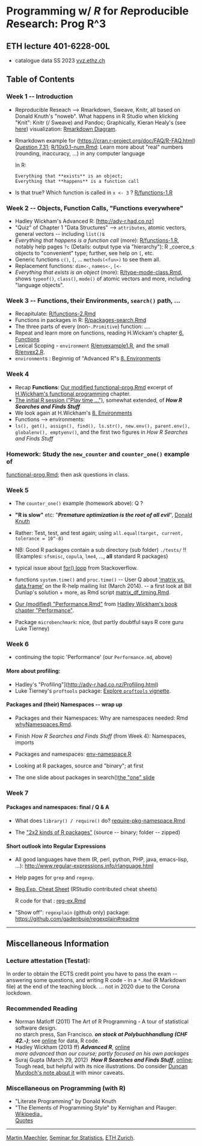 <!-- new in Feb.2017; working from previous
  ~/Vorl/R/Progr_w_R/2016-webpage/index.md -->
# Programming w/ *R* for *R*eproducible *R*esearch: Prog R^3

## ETH lecture 401-6228-00L 
- catalogue data SS 2023 [vvz.ethz.ch](https://www.vorlesungen.ethz.ch/Vorlesungsverzeichnis/lerneinheit.view?lang=en&semkez=2023S&ansicht=ALLE&lerneinheitId=166923&)
<!-- - video recordings of lectures: [video.ethz.ch](https://video.ethz.ch/lectures/d-mathematics/2022/spring/401-6228-00L.html) -->

## Table of Contents

### Week 1 -- Introduction
 - Reproducible Reseach -->  Rmarkdown, Sweave, Knitr, all based on Donald
   Knuth's "noweb".
   What happens in R Studio when klicking "Knit": Knitr (/ Sweave) and
   Pandoc; Graphically, Kieran
   Healy's (see [here](https://kieranhealy.org/resources/)) visualization:
   [Rmarkdown Diagram](https://polybox.ethz.ch/index.php/s/7vlx3zTAAqkoGyX).

 - Rmarkdown example for (https://cran.r-project.org/doc/FAQ/R-FAQ.html) [Question 7.31](https://cran.r-project.org/doc/FAQ/R-FAQ.html#Why-doesn_0027t-R-think-these-numbers-are-equal_003f);
 	[R/10x0.1-num.Rmd](R/10x0.1-num.Rmd): Learn more about "real" numbers (rounding, inaccuracy, ...) in any computer language 

   In R:
   
       Everything that **exists** is an object;  
       Everything that **happens** is a function call

 - Is that true?  Which function is called in `x <- 3` ? [R/functions-1.R](R/functions-1.R)

### Week 2 -- Objects, Function Calls, "Functions everywhere"
 - Hadley Wickham's  Advanced R: [http://adv-r.had.co.nz]
 - "Quiz" of Chapter 1 "Data Structures" --> `attributes`, atomic vectors,
   general vectors -- including `list()`s
 - _Everything that happens is a function call_ (more):	[R/functions-1.R](R/functions-1.R),
   notably help pages  `?c` (Details: output type via "hierarchy"): R _coerce_s objects
   to "convenient" type; further, see help on `[`, etc.
 - Generic functions `c()`, `[`, ...  `methods(<fun>)` to see them all.
 - Replacement functions: `dim<-`, `names<-`, `[<-`
 - _Everything that exists is an object_ (more): [R/type-mode-class.Rmd](R/type-mode-class.Rmd),
    shows `typeof()`, `class()`, `mode()` of atomic vectors and more, including "language objects".


### Week 3 -- Functions, their Environments, `search()` path, ...

 - Recapitulate:  [R/functions-2.Rmd](R/functions-2.Rmd)
 - Functions in packages in R: [R/packages-search.Rmd](R/packages-search.Rmd)
 - The three parts of every (non-`.Primitive`) function: ....
 - Repeat and learn more on functions, reading H.Wickam's chapter [6. Functions](http://adv-r.had.co.nz/Functions.html)
 - Lexical Scoping - `environment` [R/envexample1.R](R/envexample1.R), and the small [R/envex2.R](R/envex2.R).
 - `environment`s : Beginnig of "Advanced R"s [8. Environments](http://adv-r.had.co.nz/Environments.html)

### Week 4

 - Recap __Functions__:
    [Our modified functional-prog.Rmd](R/functional-prog.Rmd) excerpt of
    [H.Wickham's functional programming](http://adv-r.had.co.nz/Functional-programming.html) chapter.
 -  [The initial R session ("Play time ...")](R/How_R_Searches--env1.R),
	somewhat extended, of ***How R Searches and Finds Stuff***
 - We look again at H.Wickham's [8. Environments](http://adv-r.had.co.nz/Environments.html)
 - Functions --> environments:
 - `ls(), get(), assign(), find(), ls.str(), new.env(), parent.env(), globalenv(), emptyenv()`,
	and the first two figures in *How R Searches and Finds Stuff*

### Homework: Study the `new_counter` and `counter_one()` example of
 [functional-prog.Rmd](R/functional-prog.Rmd); then ask questions in class.

### Week 5

 - The `counter_one()` example (homework above): Q ?
 - **"R is slow"** etc:
   "***Premature optimization is the root of all evil***", [Donald
  Knuth](http://en.wikiquote.org/wiki/Donald_Knuth)
 - Rather: Test, test, and test again; using `all.equal(target, current,
  tolerance = 10^-8)`
 - NB: Good R packages contain a sub directory (sub folder) `./tests/` !!
   (Examples: `sfsmisc`, `copula`, `lme4`, ..., **all** standard R packages)
 - typical issue about [for()
  loop](http://stackoverflow.com/questions/2908822/speed-up-the-loop-operation-in-r)
  from Stackoverflow.

 - functions `system.time()` and `proc.time()`
  -- User Q about ['matrix vs. data.frame'](https://stat.ethz.ch/pipermail/r-help/2014-March/372321.html)
  on the R-help mailing list (March 2014). -- a first look at Bill
  Dunlap's solution + more, as Rmd script [matrix_df_timing.Rmd](R/matrix_df_timing.Rmd).
 - [Our (modified) "Performance.Rmd"](R/Performance.Rmd) from
  [Hadley Wickham's book chapter
  "Performance"](http://adv-r.had.co.nz/Performance.html).
 - Package `microbenchmark`: nice, (but partly doubtful says R core guru Luke Tierney)


### Week 6

 - continuing the topic 'Performance' (our `Performance.md`,  above)

#### More about profiling:

 - Hadley's "Profiling"](http://adv-r.had.co.nz/Profiling.html)
 - Luke Tierney's `proftools` package:
    [Explore `proftools` vignette](R/proftools-ex.R).

#### Packages and (their) Namespaces -- wrap up

 - Packages and their Namespaces: Why are namespaces needed: Rmd
    [whyNamespaces.Rmd](R/whyNamespaces.Rmd).

 - Finish *How R Searches and Finds Stuff* (from Week 4): Namespaces, imports

 - Packages and namespaces: [env-namespace.R](R/env-namespace.R)

 - Looking at R packages, source and "binary"; at first
 - The one slide about packages in search()[the "one" slide](R/packages-search.Rmd)


### Week 7

#### Packages and namespaces: final / Q & A

 - What does `library() / require()` do? [require-pkg-namespace.Rmd](R/require-pkg-namespace.Rmd)

 - The ["2x2 kinds of R packages"](package-kinds.pdf)
   (source -- binary; folder -- zipped)

#### Short outlook into  __Regular Expressions__
 - All good languages have them (R, perl, python, PHP, java, emacs-lisp, ...):
    http://www.regular-expressions.info/rlanguage.html

 - Help pages for `grep` and `regexp`.

 - [Reg.Exp. Cheat Sheet](https://www.rstudio.com/wp-content/uploads/2016/09/RegExCheatsheet.pdf)
   (RStudio contributed cheat sheets)

   R code for that : [reg-ex.Rmd](R/reg-ex.Rmd)

 - "Show off":  `regexplain` (github only) package:
     https://github.com/gadenbuie/regexplain#readme

--------------




## Miscellaneous Information

### Lecture attestation (Testat):

In order to obtain the ECTS credit point you have to pass the exam -- answering some questions, and writing R code - in a `*.Rmd` (R Markdown file) at the end of the teaching block. ... not in 2020 due to the Corona lockdown.

### Recommended Reading <!-- {#recommended-reading .heading} -->

-   Norman Matloff (2011) The Art of R Programming - A tour of
    statistical software design.\
    no starch press, San Francisco. ***on stock at Polybuchhandlung (CHF 42.-)***;
	see [online](http://www.nostarch.com/artofr.htm) for data, R code.
-   Hadley Wickham (2013 ff) ***Advanced R***, [online](http://adv-r.had.co.nz/)\
    *more advanced than our course; partly focused on his own packages*
-   Suraj Gupta (March 29, 2012)  ***How R Searches and Finds Stuff***,
    [online](http://obeautifulcode.com/R/How-R-Searches-And-Finds-Stuff/);\
    Tough read, but helpful with its nice illustrations. Do consider
    [Duncan Murdoch's note about it](https://stat.ethz.ch/pipermail/r-help/2014-March/372036.html) with minor caveats.

### Miscellaneous on Programming (with R) <!-- {#miscellaneous-on-programming-with-r .heading}  -->

-   "Literate Programming" by Donald Knuth
-   "The Elements of Programming Style" by Kernighan and Plauger:
    [Wikipedia,](http://en.wikipedia.org/wiki/The_Elements_of_Programming_Style),\
    [Quotes](http://www.softwarequotes.com/showquotes.aspx?id=574&name=P.)


---
[Martin Maechler](https://stat.ethz.ch/~maechler),
[Seminar for Statistics](https://stat.ethz.ch/),
[ETH Zurich](https://www.ethz.ch).
